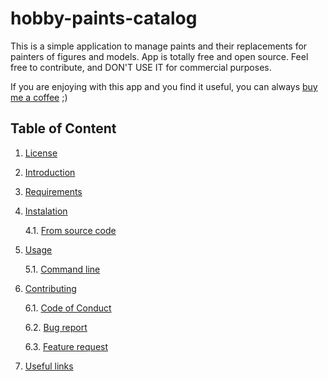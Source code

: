 # hobby-paints-catalog

This is a simple application to manage paints and their replacements for painters of figures and models.
App is totally free and open source. Feel free to contribute, and DON'T USE IT for commercial purposes.

If you are enjoying with this app and you find it useful,
you can always [buy me a coffee](https://buycoffee.to/poohpatine) ;)

## Table of Content

1. [License](https://github.com/piotr-placzek/hobby-paints-catalog/blob/develop/LICENSE)

2. [Introduction](https://github.com/piotr-placzek/hobby-paints-catalog/blob/develop/docs/01-introduction.md)

3. [Requirements](https://github.com/piotr-placzek/hobby-paints-catalog/blob/develop/docs/02-requirements.md)

4. [Instalation](https://github.com/piotr-placzek/hobby-paints-catalog/tree/develop/docs/instalation)
    
    4.1. [From source code](https://github.com/piotr-placzek/hobby-paints-catalog/blob/develop/docs/instalation/31-install-from-source-code.md)

5. [Usage](https://github.com/piotr-placzek/hobby-paints-catalog/tree/develop/docs/usage)

    5.1. [Command line](https://github.com/piotr-placzek/hobby-paints-catalog/blob/develop/docs/usage/41-usage-command-line.md)

6. [Contributing](https://github.com/piotr-placzek/hobby-paints-catalog/blob/develop/.github/CONTRIBUTING.md)
    
    6.1. [Code of Conduct](https://github.com/piotr-placzek/hobby-paints-catalog/blob/develop/CODE_OF_CONDUCT.md)
    
    6.2. [Bug report](https://github.com/piotr-placzek/hobby-paints-catalog/issues/new?assignees=piotr-placzek&labels=bug&template=bug_report.md)
    
    6.3. [Feature request](https://github.com/piotr-placzek/hobby-paints-catalog/issues/new?assignees=piotr-placzek&labels=bug&template=feature_request.md)

7. [Useful links](https://github.com/piotr-placzek/hobby-paints-catalog/blob/develop/docs/07-useful-links.md)
